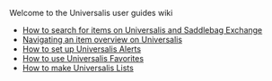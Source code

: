 Welcome to the Universalis user guides wiki

- [How to search for items on Universalis and Saddlebag Exchange](https://github.com/Universalis-FFXIV/guides/wiki/How-to-search-for-items-on-Universalis-and-Saddlebag-Exchange)
- [Navigating an item overview on Universalis](https://github.com/Universalis-FFXIV/guides/wiki/Navigating-an-item-overview-on-Universalis)
- [How to set up Universalis Alerts](https://github.com/Universalis-FFXIV/guides/wiki/How-to-setup-Universalis-Alerts)
- [How to use Universalis Favorites]()
- [How to make Universalis Lists]()
